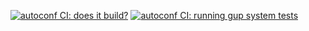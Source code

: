 [![autoconf CI: does it build?](https://github.com/HansWessels/gup/actions/workflows/c-cpp.yml/badge.svg)](https://github.com/HansWessels/gup/actions/workflows/c-cpp.yml)
[![autoconf CI: running gup system tests](https://github.com/HansWessels/gup/actions/workflows/c-cpp-test.yml/badge.svg)](https://github.com/HansWessels/gup/actions/workflows/c-cpp-test.yml)
